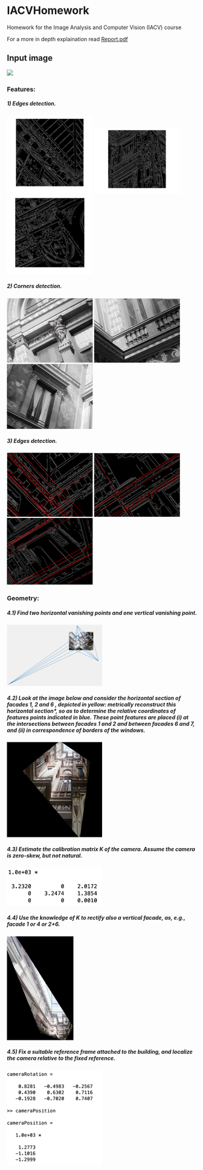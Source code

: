 # IACVHomework
Homework for the Image Analysis and Computer Vision (IACV) course

For a more in depth explaination read [Report.pdf](Report.pdf)

## Input image
<img src="First.jpg" width="70%" class="center">

### Features:
##### 1) Edges detection.
<img src="Images/CannyImp1.jpg" width="45%"> <img src="Images/CannyImp2.jpg" width="45%"> <img src="Images/CannyImp3.jpg" width="45%"> 
##### 2) Corners detection.
<img src="Images/HarrisImp1.png" width="45%"> <img src="Images/HarrisImp2.png" width="45%"> <img src="Images/HarrisImp3.png" width="45%"> 
##### 3) Edges detection.
<img src="Images/LineDec1.png" width="45%"> <img src="Images/LineDec2.png" width="45%"> <img src="Images/LineDec3.png" width="45%"> 

### Geometry:
##### 4.1) Find two horizontal vanishing points and one vertical vanishing point.
<img src="Images/VanishingPoints.png" width="50%" class="center">

##### 4.2) Look at the image below and consider the horizontal section of facades 1, 2 and 6 , depicted in yellow: metrically reconstruct this horizontal section*, so as to determine the relative coordinates of features points indicated in blue. These point features are placed (i) at the intersections between facades 1 and 2 and between facades 6 and 7, and (ii) in correspondence of borders of the windows.
<img src="Images/MetricReconstruction.png" width="50%" class="center">

##### 4.3) Estimate the calibration matrix K of the camera. Assume the camera is zero-skew, but not natural.
<img src="Images/KValues.png" width="50%">

##### 4.4) Use the knowledge of K to rectify also a vertical facade, as, e.g., facade 1 or 4 or 2+6.
<img src="Images/VerticalRectification.png" width="35%" class="center">

##### 4.5) Fix a suitable reference frame attached to the building, and localize the camera relative to the fixed reference.
<img src="Images/PositionAndRotation.png" width="50%">